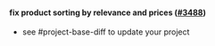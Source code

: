 #### fix product sorting by relevance and prices ([#3488](https://github.com/shopsys/shopsys/pull/3488))

- see #project-base-diff to update your project
